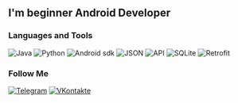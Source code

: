 ## I'm beginner Android Developer

### Languages and Tools
![Java](https://img.shields.io/badge/-Java-090909?style=for-the-badge&logo=Java&logoColor=FFA500)
![Python](https://img.shields.io/badge/-Python-090909?style=for-the-badge&logo=Python)
![Android sdk](https://img.shields.io/badge/-Android-090909?style=for-the-badge&logo=Android&logoColor=008000)
![JSON](https://img.shields.io/badge/-JSON-090909?style=for-the-badge&logo=JSON&logoColor=808080)
![API](https://img.shields.io/badge/-API-090909?style=for-the-badge&logo=API&logoColor=808080)
![SQLite](https://img.shields.io/badge/-SQLite-090909?style=for-the-badge&logo=SQLite&logoColor=0000FF)
![Retrofit](https://img.shields.io/badge/-SQLite-090909?style=for-the-badge&logo=Retrofit&logoColor=0000FF)

### Follow Me

[![Telegram](https://img.shields.io/badge/-Telegram-090909?style=for-the-badge&logo=Telegram&logoColor=1E90FF)](
https://t.me/abairakhym)
[![VKontakte](https://img.shields.io/badge/-Vkontakte-090909?style=for-the-badge&logo=Vkontakte&logoColor=1E90FF)](
https://vk.com/a_person_who_will_change_peace)
